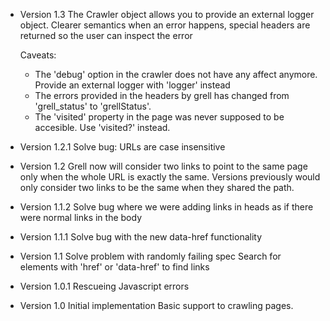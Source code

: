 * Version 1.3
  The Crawler object allows you to provide an external logger object.
  Clearer semantics when an error happens, special headers are returned so the user can inspect the error

  Caveats:
  - The 'debug' option in the crawler does not have any affect anymore. Provide an external logger with 'logger' instead
  - The errors provided in the headers by grell has changed from 'grell_status' to 'grellStatus'.
  - The 'visited' property in the page was never supposed to be accesible. Use 'visited?' instead.

* Version 1.2.1
  Solve bug: URLs are case insensitive

* Version 1.2
  Grell now will consider two links to point to the same page only when the whole URL is exactly the same.
  Versions previously would only consider two links to be the same when they shared the path.

* Version 1.1.2
  Solve bug where we were adding links in heads as if there were normal links in the body

* Version 1.1.1
  Solve bug with the new data-href functionality

* Version 1.1
  Solve problem with randomly failing spec
  Search for elements with 'href' or 'data-href' to find links

* Version 1.0.1
  Rescueing Javascript errors

* Version 1.0
  Initial implementation
  Basic support to crawling pages.
